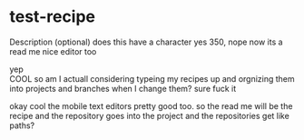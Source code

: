 # test-recipe
Description (optional) does this have a character yes 350, nope now its a read me nice editor too

yep  
    COOL
so am I actuall considering typeing my recipes up and orgnizing them into projects and branches when I change them?
sure fuck it 

okay cool the mobile text editors pretty good too. so the read me will be the recipe and the repository goes into the project and the repositories get like paths?
